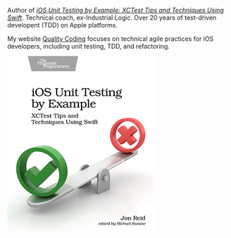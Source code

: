 Author of _[iOS Unit Testing by Example: XCTest Tips and Techniques Using Swift](https://iosunittestingbyexample.com)_.
Technical coach, ex-Industrial Logic.
Over 20 years of test-driven developent (TDD) on Apple platforms.

My website [Quality Coding](https://qualitycoding.org) focuses on technical agile practices for iOS developers, including unit testing, TDD, and refactoring.

![book cover](https://raw.githubusercontent.com/jonreid/jonreid/master/ios-unit-testing-by-example-cover.png)
